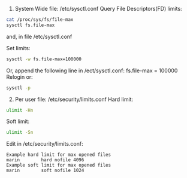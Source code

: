 1. System Wide
file: /etc/sysctl.conf
Query File Descriptors(FD) limits:
```bash
cat /proc/sys/fs/file-max
sysctl fs.file-max
```
and, in file /etc/sysctl.conf

Set limits:
```bash
sysctl -w fs.file-max=100000
```
Or, append the following line in /ect/sysctl.conf:
fs.file-max = 100000
Relogin or:
```bash
sysctl -p
```

2. Per user
file: /etc/security/limits.conf
Hard limit:
```bash
ulimit -Hn
```
Soft limit:
```bash
ulimit -Sn
```
Edit in /etc/security/limits.conf:
```vim
Example hard limit for max opened files
marin        hard nofile 4096
Example soft limit for max opened files
marin        soft nofile 1024
```

